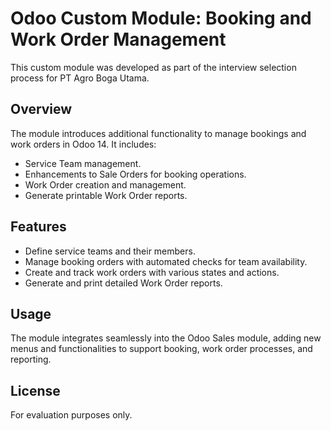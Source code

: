 # Odoo Custom Module: Booking and Work Order Management  

This custom module was developed as part of the interview selection process for PT Agro Boga Utama.  

## Overview  
The module introduces additional functionality to manage bookings and work orders in Odoo 14. It includes:  
- Service Team management.  
- Enhancements to Sale Orders for booking operations.  
- Work Order creation and management.  
- Generate printable Work Order reports.  

## Features  
- Define service teams and their members.  
- Manage booking orders with automated checks for team availability.  
- Create and track work orders with various states and actions.  
- Generate and print detailed Work Order reports.  

## Usage  
The module integrates seamlessly into the Odoo Sales module, adding new menus and functionalities to support booking, work order processes, and reporting.  

## License  
For evaluation purposes only.  
